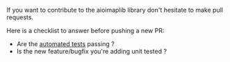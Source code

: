 If you want to contribute to the aioimaplib library don't hesitate to make pull requests. 

Here is a checklist to answer before pushing a new PR:

- Are the [automated tests](README.rst) passing ?
- Is the new feature/bugfix you're adding unit tested ?
